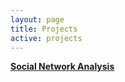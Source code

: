 ```yaml
---
layout: page
title: Projects
active: projects
---
```



[**Social Network Analysis**](/_posts/2020-01-01-sna.md)

